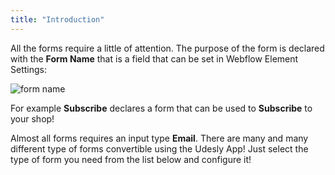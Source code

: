 ```yaml
---
title: "Introduction"
---
```

All the forms require a little of attention. The purpose of the form is declared with the **Form Name** that is a field that can be set in Webflow Element Settings:

![form name](/images/form-name.png)

For example **Subscribe** declares a form that can be used to **Subscribe** to your shop! 

Almost all forms requires an input type **Email**. There are many and many different type of forms convertible using the Udesly App! Just select the type of form you need from the list below and configure it!


